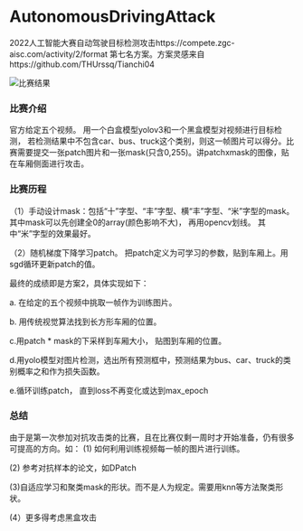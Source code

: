 # AutonomousDrivingAttack
2022人工智能大赛自动驾驶目标检测攻击https://compete.zgc-aisc.com/activity/2/format
第七名方案。方案灵感来自https://github.com/THUrssq/Tianchi04

![比赛结果]([链接地址](https://github.com/black-prince222/AutonomousDrivingAttack/blob/main/ranking.jpg))

### 比赛介绍
官方给定五个视频。 用一个白盒模型yolov3和一个黑盒模型对视频进行目标检测， 若检测结果中不包含car、bus、truck这个类别，则这一帧图片可以得分。比赛需要提交一张patch图片和一张mask(只含0,255)。讲patchxmask的图像，贴在车厢侧面进行攻击。

### 比赛历程
（1）手动设计mask：包括“十”字型、“丰”字型、横“丰”字型、“米”字型的mask。 其中mask可以先创建全0的array(颜色影响不大)， 再用opencv划线。 其中“米”字型的效果最好。

（2）随机梯度下降学习patch。 把patch定义为可学习的参数，贴到车厢上。用sgd循环更新patch的值。

最终的成绩即是方案2，具体实现如下：

a. 在给定的五个视频中挑取一帧作为训练图片。 

b. 用传统视觉算法找到长方形车厢的位置。

c.用patch * mask的下采样到车厢大小， 贴图到车厢的位置。

d.用yolo模型对图片检测，选出所有预测框中，预测结果为bus、car、truck的类别概率之和作为损失函数。

e.循环训练patch， 直到loss不再变化或达到max_epoch


### 总结
由于是第一次参加对抗攻击类的比赛，且在比赛仅剩一周时才开始准备，仍有很多可提高的方向。如：
(1) 如何利用训练视频每一帧的图片进行训练。

(2) 参考对抗样本的论文，如DPatch

(3)自适应学习和聚类mask的形状。而不是人为规定。需要用knn等方法聚类形状。

(4）更多得考虑黑盒攻击

